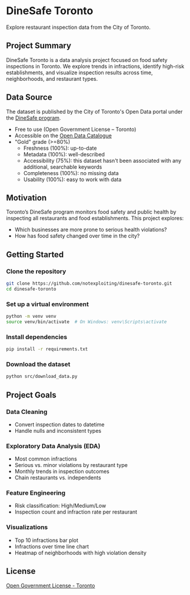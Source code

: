 # DineSafe Toronto
Explore restaurant inspection data from the City of Toronto.

## Project Summary

DineSafe Toronto is a data analysis project focused on food safety inspections in Toronto. We explore trends in infractions, identify high-risk establishments, and visualize inspection results across time, neighborhoods, and restaurant types.

## Data Source

The dataset is published by the City of Toronto's Open Data portal under the [DineSafe program](https://www.toronto.ca/community-people/health-wellness-care/health-inspections/dinesafe/).
* Free to use (Open Government License – Toronto)
* Accessible on the [Open Data Catalogue](https://open.toronto.ca/dataset/dinesafe/)
* "Gold" grade (>=80%)
  * Freshness (100%): up-to-date
  * Metadata (100%): well-described
  * Accessibility (75%): this dataset hasn't been associated with any additional, searchable keywords
  * Completeness (100%): no missing data
  * Usability (100%): easy to work with data

## Motivation
Toronto’s DineSafe program monitors food safety and public health by inspecting all restaurants and food establishments. This project explores:
* Which businesses are more prone to serious health violations?
* How has food safety changed over time in the city?

## Getting Started

### Clone the repository
```bash
git clone https://github.com/notexploiting/dinesafe-toronto.git
cd dinesafe-toronto
```

### Set up a virtual environment
```bash
python -m venv venv
source venv/bin/activate  # On Windows: venv\Scripts\activate
```

### Install dependencies
```bash
pip install -r requirements.txt
```

### Download the dataset
```bash
python src/download_data.py
```

## Project Goals

### Data Cleaning
* Convert inspection dates to datetime
* Handle nulls and inconsistent types

### Exploratory Data Analysis (EDA)
* Most common infractions
* Serious vs. minor violations by restaurant type
* Monthly trends in inspection outcomes
* Chain restaurants vs. independents

### Feature Engineering
* Risk classification: High/Medium/Low
* Inspection count and infraction rate per restaurant

### Visualizations
* Top 10 infractions bar plot
* Infractions over time line chart
* Heatmap of neighborhoods with high violation density

## License

[Open Government License - Toronto](https://open.toronto.ca/open-data-licence/)
